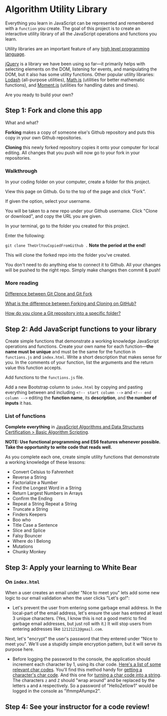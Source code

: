 # Algorithm Utility Library

Everything you learn in JavaScript can be represented and remembered with a `function` you create. The goal of this project is to create an interactive utility library of all the JavaScript operations and functions you learn.

Utility libraries are an important feature of any [high level programming language](https://en.wikipedia.org/wiki/High-level_programming_language).

[jQuery](https://jquery.com/) is a library we have been using so far—it primarily helps with selecting elements on the DOM, listening for events, and manipulating the DOM, but it also has some utility functions. Other popular utility libraries: [Lodash](https://lodash.com/) (all-purpose utilities), [Math.js](https://mathjs.org/) (utilities for better mathematic functions), and [Moment.js](https://momentjs.com/) (utilities for handling dates and times).

Are you ready to build your own?

## Step 1: Fork and clone this app

What and what?

**Forking** makes a copy of someone else's Github repository and puts this copy in your own Github repositories.

**Cloning** this newly forked repository copies it onto your computer for local editing. All changes that you push will now go to your fork in your repositories.

### Walkthrough

In your coding folder on your computer, create a folder for this project.

View this page on Github. Go to the top of the page and click "Fork".

If given the option, select your username.

You will be taken to a new repo under your Github username. Click "Clone or download", and copy the URL you are given.

In your terminal, go to the folder you created for this project.

Enter the following:

`git clone TheUrlYouCopiedFromGithub .` **Note the period at the end!**

This will clone the forked repo into the folder you've created.

You don't need to do anything else to connect it to Github. All your changes will be pushed to the right repo. Simply make changes then commit & push!

### More reading

[Difference between Git Clone and Git Fork](https://www.toolsqa.com/git/difference-between-git-clone-and-git-fork/)

[What is the difference between Forking and Cloning on GitHub?](https://stackoverflow.com/questions/7057194/what-is-the-difference-between-forking-and-cloning-on-github)

[How do you clone a Git repository into a specific folder?](https://stackoverflow.com/questions/651038/how-do-you-clone-a-git-repository-into-a-specific-folder)

## Step 2: Add JavaScript functions to your library

Create simple functions that demonstrate a working knowledge JavaScript operations and functions. Create your own name for each function—**the name must be unique** and must be the same for the function in `functions.js` and `index.html`. Write a short description that makes sense for you. In the comments of your function, list the arguments and the return value this function accepts.

Add functions to the `functions.js` file.

Add a new Bootstrap column to `index.html` by copying and pasting everything between and including `<!-- start column -->` and `<!-- end column -->` editing the **function name**, its **description**, and **the number of inputs** it has.

### List of functions

**Complete everything** in [JavaScript Algorithms and Data Structures Certification > Basic Algorithm Scripting](https://www.freecodecamp.org/learn/).

**NOTE: Use functional programming and ES6 features whenever possible. Take the opportunity to write code that reads well.**

As you complete each one, create simple utility functions that demonstrate a working knowledge of these lessons:

-  Convert Celsius to Fahrenheit
-  Reverse a String
-  Factorialize a Number
-  Find the Longest Word in a String
-  Return Largest Numbers in Arrays
-  Confirm the Ending
-  Repeat a String Repeat a String
-  Truncate a String
-  Finders Keepers
-  Boo who
-  Title Case a Sentence
-  Slice and Splice
-  Falsy Bouncer
-  Where do I Belong
-  Mutations
-  Chunky Monkey

## Step 3: Apply your learning to White Bear

### On `index.html`

When a user creates an email under "Nice to meet you" lets add some new logic to our email validation when the user clicks "Let's go!":

-  Let's prevent the user from entering some garbage email address. In the local-part of the email address, let's ensure the user has entered at least 3 unique characters. (Yes, I know this is not a good metric to find garbage email addresses, but just roll with it.) It will stop users from entering addresses like `12121212@gmail.com`.

Next, let's "encrypt" the user's password that they entered under "Nice to meet you". We'll use a stupidly simple encryption pattern, but it will serve its purpose here.

-  Before logging the password to the console, the application should increment each character by 1, using its char code. [Here's a list of some relevant char codes](https://www.w3schools.com/charsets/ref_html_ascii.asp). You'll find this method handy for [getting a character's char code](https://developer.mozilla.org/en-US/docs/Web/JavaScript/Reference/Global_Objects/String/charCodeAt). And this one for [turning a char code into a string](https://developer.mozilla.org/en-US/docs/Web/JavaScript/Reference/Global_Objects/String/fromCharCode). The characters `z` and `Z` should "wrap around" and be replaced by the letters `a` and `A` respectively. So a password of "HelloZetlow1" would be logged in the console as "IfmmpAfumpx2".

## Step 4: See your instructor for a code review!
